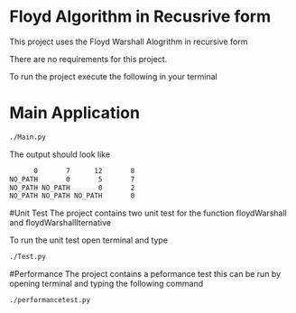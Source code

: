 # Floyd Algorithm in Recusrive form
This project uses the Floyd Warshall Alogrithm in recursive form

There are no requirements for this project. 

To run the project execute the following in your terminal 

# Main Application
```bash
./Main.py
```

The output should look like 

```bash
      0       7      12       8 
NO_PATH       0       5       7 
NO_PATH NO_PATH       0       2 
NO_PATH NO_PATH NO_PATH       0 
```

#Unit Test
The project contains two unit test for the function floydWarshall and floydWarshallIternative

To run the unit test open terminal and type 

```bash
./Test.py
```


#Performance
The project contains a peformance test this can be run by opening terminal and typing the following command

```bash
./performancetest.py
```
